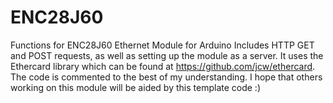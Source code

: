 # ENC28J60
Functions for ENC28J60 Ethernet Module for Arduino
Includes HTTP GET and POST requests, as well as setting up the module as a server.
It uses the Ethercard library which can be found at https://github.com/jcw/ethercard.
The code is commented to the best of my understanding.
I hope that others working on this module will be aided by this template code :)
